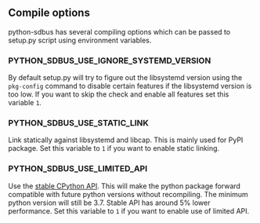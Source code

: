 ## Compile options

python-sdbus has several compiling options which can be passed to setup.py
script using environment variables.

### PYTHON_SDBUS_USE_IGNORE_SYSTEMD_VERSION

By default setup.py will try to figure out the libsystemd version
using the `pkg-config` command to disable certain features if
the libsystemd version is too low. If you want to skip the check
and enable all features set this variable `1`.

### PYTHON_SDBUS_USE_STATIC_LINK

Link statically against libsystemd and libcap. This is mainly used for
PyPI package. Set this variable to `1` if you want to enable static
linking.

### PYTHON_SDBUS_USE_LIMITED_API

Use the [stable CPython API](https://docs.python.org/3/c-api/stable.html).
This will make the python package forward compatible with future python
versions without recompiling. The minimum python version will still be 3.7.
Stable API has around 5% lower performance.
Set this variable to `1` if you want to enable use of limited API.
